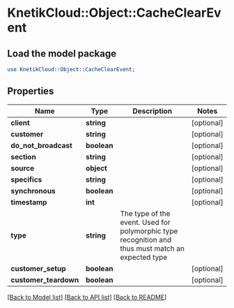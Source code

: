 # KnetikCloud::Object::CacheClearEvent

## Load the model package
```perl
use KnetikCloud::Object::CacheClearEvent;
```

## Properties
Name | Type | Description | Notes
------------ | ------------- | ------------- | -------------
**client** | **string** |  | [optional] 
**customer** | **string** |  | [optional] 
**do_not_broadcast** | **boolean** |  | [optional] 
**section** | **string** |  | [optional] 
**source** | **object** |  | [optional] 
**specifics** | **string** |  | [optional] 
**synchronous** | **boolean** |  | [optional] 
**timestamp** | **int** |  | [optional] 
**type** | **string** | The type of the event. Used for polymorphic type recognition and thus must match an expected type | 
**customer_setup** | **boolean** |  | [optional] 
**customer_teardown** | **boolean** |  | [optional] 

[[Back to Model list]](../README.md#documentation-for-models) [[Back to API list]](../README.md#documentation-for-api-endpoints) [[Back to README]](../README.md)


